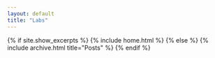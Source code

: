 ```yaml
---
layout: default
title: "Labs"
---
```


{% if site.show_excerpts %}
  {% include home.html %}
{% else %}
  {% include archive.html title="Posts" %}
{% endif %}

